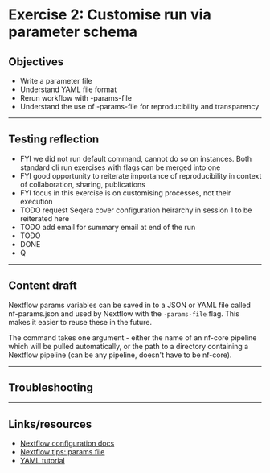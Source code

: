 # Exercise 2: Customise run via parameter schema

## Objectives 
* Write a parameter file
* Understand YAML file format
* Rerun workflow with -params-file
* Understand the use of -params-file for reproducibility and transparency 

---------------------
## Testing reflection
* FYI we did not run default command, cannot do so on instances. Both standard cli run exercises with flags can be merged into one  
* FYI good opportunity to reiterate importance of reproducibility in context of collaboration, sharing, publications
* FYI focus in this exercise is on customising processes, not their execution 
* TODO request Seqera cover configuration heirarchy in session 1 to be reiterated here 
* TODO add email for summary email at end of the run 
* TODO 
* DONE 
* Q 

---------------------
## Content draft 

Nextflow params variables can be saved in to a JSON or YAML file called nf-params.json and used by Nextflow with the `-params-file` flag. This makes it easier to reuse these in the future.

The command takes one argument - either the name of an nf-core pipeline which will be pulled automatically, or the path to a directory containing a Nextflow pipeline (can be any pipeline, doesn't have to be nf-core).

---------------------
## Troubleshooting


---------------------
## Links/resources 

* [Nextflow configuration docs](https://www.nextflow.io/docs/latest/config.html?highlight=params#configuration)
* [Nextflow tips: params file](https://www.nextflow.io/blog/2020/cli-docs-release.html)
* [YAML tutorial](https://www.cloudbees.com/blog/yaml-tutorial-everything-you-need-get-started)